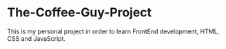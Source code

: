 # The-Coffee-Guy-Project
This is my personal project in order to learn FrontEnd development, HTML, CSS and JavaScript.
